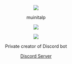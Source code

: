 <p align="center">  
<img src="https://cdn.discordapp.com/attachments/1210857040054980678/1210857607082811433/tumblr_n46mbwBDaH1scncwdo1_500.gif?ex=65ec1606&is=65d9a106&hm=437211bda5090fb79bd940d682d9851c0944544816e78c49a4a3cca317c98fec&">
</p>
<p align="center">
    muinitalp
<p align="center">  
<img src="https://komarev.com/ghpvc/?username=muinitalp&color=grey">
</p>
    <p align="center">
  <img src="https://discord.c99.nl/widget/theme-5/535247985710333973.png"/>
</p>
<p align="center">
Private creator of Discord bot
<p align="center">
    <a href="https://discord.gg/tmXMDUf8nk">Discord Server</a>
